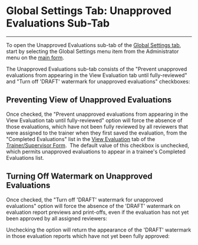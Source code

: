 # Global Settings Tab:     Unapproved Evaluations Sub-Tab 
---

To open the Unapproved Evaluations sub-tab of the 
[Global Settings tab](<globset.md>), start by selecting the Global Settings menu item from the Administrator menu on the
[main 
form](<7jjr.md>).

The Unapproved Evaluations sub-tab consists of the "Prevent unapproved evaluations from appearing in the View Evaluation tab until fully-reviewed" and "Turn off 'DRAFT' watermark for unapproved evaluations" checkboxes:

## Preventing View of Unapproved Evaluations

Once checked, the "Prevent unapproved evaluations from appearing in the View Evaluation tab until fully-reviewed" option will force the absence of those evaluations, which have not been fully reviewed by all reviewers that were assigned to the trainer when they first saved the evaluation, from the "Completed Evaluations" list in the [View Evaluation](<7d85.md>) tab of the [Trainer/Supervisor Form](<7d68.md>).&nbsp; The default value of this checkbox is unchecked, which permits unapproved evaluations to appear in a trainee's Completed Evaluations list.

## Turning Off Watermark on Unapproved Evaluations

Once checked, the "Turn off 'DRAFT' watermark for unapproved evaluations" option will force the absence of the 'DRAFT' watermark on evaluation report previews and print-offs, even if the evaluation has not yet been approved by all assigned reviewers:

Unchecking the option will return the appearance of the 'DRAFT' watermark in those evaluation reports which have not yet been fully approved: